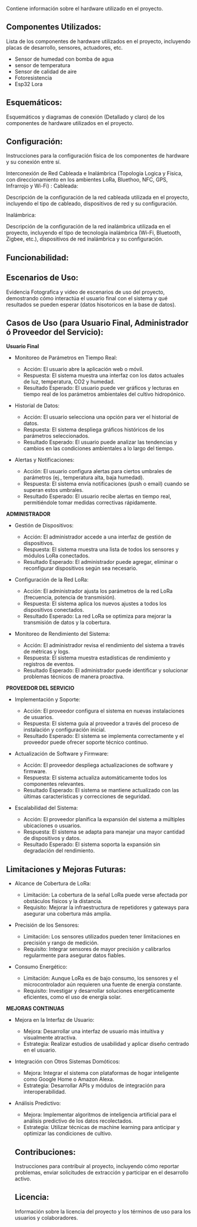 Contiene información sobre el hardware utilizado en el proyecto.



  ## Componentes Utilizados:

  Lista de los componentes de hardware utilizados en el proyecto, incluyendo placas de desarrollo, sensores, actuadores, etc.

- Sensor de humedad con bomba de agua
- sensor de temperatura
- Sensor de calidad de aire
- Fotoresistencia
- Esp32 Lora

 ## Esquemáticos:

Esquemáticos y diagramas de conexión (Detallado y claro) de los componentes de hardware utilizados en el proyecto.

 ## Configuración:

Instrucciones para la configuración física de los componentes de hardware y su conexión entre sí.

Interconexión de Red Cableada e Inalámbrica (Topologia Logica y Fisica, con direccionamiento en los ambientes LoRa, Bluethoo, NFC, GPS, Infrarrojo y Wi-Fi) :
Cableada:

Descripción de la configuración de la red cableada utilizada en el proyecto, incluyendo el tipo de cableado, dispositivos de red y su configuración.

Inalámbrica:

Descripción de la configuración de la red inalámbrica utilizada en el proyecto, incluyendo el tipo de tecnología inalámbrica (Wi-Fi, Bluetooth, Zigbee, etc.), dispositivos de red inalámbrica y su configuración.

 ## Funcionabilidad:
 
 ## Escenarios de Uso:

Evidencia Fotografica y video de escenarios de uso del proyecto, demostrando cómo interactúa el usuario final con el sistema y qué resultados se pueden esperar (datos hisotoricos en la base de datos).

 ## Casos de Uso (para Usuario Final, Administrador ó Proveedor del Servicio):

**Usuario Final**

- Monitoreo de Parámetros en Tiempo Real:

  - Acción: El usuario abre la aplicación web o móvil.
  - Respuesta: El sistema muestra una interfaz con los datos actuales de luz, temperatura, CO2 y humedad.
  - Resultado Esperado: El usuario puede ver gráficos y lecturas en tiempo real de los parámetros ambientales del cultivo hidropónico.

- Historial de Datos:

  - Acción: El usuario selecciona una opción para ver el historial de datos.
  - Respuesta: El sistema despliega gráficos históricos de los parámetros seleccionados.
  - Resultado Esperado: El usuario puede analizar las tendencias y cambios en las condiciones ambientales a lo largo del tiempo.

- Alertas y Notificaciones:

  - Acción: El usuario configura alertas para ciertos umbrales de parámetros (ej., temperatura alta, baja humedad).
  - Respuesta: El sistema envía notificaciones (push o email) cuando se superan estos umbrales.
  - Resultado Esperado: El usuario recibe alertas en tiempo real, permitiéndole tomar medidas correctivas rápidamente.


**ADMINISTRADOR**

- Gestión de Dispositivos:

    - Acción: El administrador accede a una interfaz de gestión de dispositivos.
    - Respuesta: El sistema muestra una lista de todos los sensores y módulos LoRa conectados.
    - Resultado Esperado: El administrador puede agregar, eliminar o reconfigurar dispositivos según sea necesario.

- Configuración de la Red LoRa:

    - Acción: El administrador ajusta los parámetros de la red LoRa (frecuencia, potencia de transmisión).
    - Respuesta: El sistema aplica los nuevos ajustes a todos los dispositivos conectados.
    - Resultado Esperado: La red LoRa se optimiza para mejorar la transmisión de datos y la cobertura.

- Monitoreo de Rendimiento del Sistema:

    - Acción: El administrador revisa el rendimiento del sistema a través de métricas y logs.
    - Respuesta: El sistema muestra estadísticas de rendimiento y registros de eventos.
    - Resultado Esperado: El administrador puede identificar y solucionar problemas técnicos de manera proactiva.

**PROVEEDOR DEL SERVICIO**

- Implementación y Soporte:

    - Acción: El proveedor configura el sistema en nuevas instalaciones de usuarios.
    - Respuesta: El sistema guía al proveedor a través del proceso de instalación y configuración inicial.
    - Resultado Esperado: El sistema se implementa correctamente y el proveedor puede ofrecer soporte técnico continuo.

- Actualización de Software y Firmware:

    - Acción: El proveedor despliega actualizaciones de software y firmware.
    - Respuesta: El sistema actualiza automáticamente todos los componentes relevantes.
    - Resultado Esperado: El sistema se mantiene actualizado con las últimas características y correcciones de seguridad.

- Escalabilidad del Sistema:

    - Acción: El proveedor planifica la expansión del sistema a múltiples ubicaciones o usuarios.
    - Respuesta: El sistema se adapta para manejar una mayor cantidad de dispositivos y datos.
    - Resultado Esperado: El sistema soporta la expansión sin degradación del rendimiento.

 ## Limitaciones y Mejoras Futuras:


- Alcance de Cobertura de LoRa:

    - Limitación: La cobertura de la señal LoRa puede verse afectada por obstáculos físicos y la distancia.
    - Requisito: Mejorar la infraestructura de repetidores y gateways para asegurar una cobertura más amplia.

- Precisión de los Sensores:

    - Limitación: Los sensores utilizados pueden tener limitaciones en precisión y rango de medición.
    - Requisito: Integrar sensores de mayor precisión y calibrarlos regularmente para asegurar datos fiables.

- Consumo Energético:

    - Limitación: Aunque LoRa es de bajo consumo, los sensores y el microcontrolador aún requieren una fuente de energía constante.
    - Requisito: Investigar y desarrollar soluciones energéticamente eficientes, como el uso de energía solar.


**MEJORAS CONTINUAS**

- Mejora en la Interfaz de Usuario:

    - Mejora: Desarrollar una interfaz de usuario más intuitiva y visualmente atractiva.
    - Estrategia: Realizar estudios de usabilidad y aplicar diseño centrado en el usuario.

- Integración con Otros Sistemas Domóticos:

    - Mejora: Integrar el sistema con plataformas de hogar inteligente como Google Home o Amazon Alexa.
    - Estrategia: Desarrollar APIs y módulos de integración para interoperabilidad.

- Análisis Predictivo:

    - Mejora: Implementar algoritmos de inteligencia artificial para el análisis predictivo de los datos recolectados.
    - Estrategia: Utilizar técnicas de machine learning para anticipar y optimizar las condiciones de cultivo.

  ## Contribuciones:

    Instrucciones para contribuir al proyecto, incluyendo cómo reportar problemas, enviar solicitudes de extracción y participar en el desarrollo activo.

  ## Licencia:

    Información sobre la licencia del proyecto y los términos de uso para los usuarios y colaboradores.
